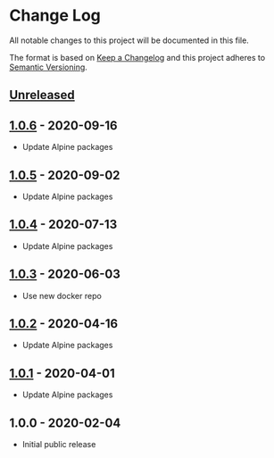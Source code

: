 # Change Log

All notable changes to this project will be documented in this file.

The format is based on [Keep a Changelog](http://keepachangelog.com/)
and this project adheres to [Semantic Versioning](http://semver.org/).

## [Unreleased]

## [1.0.6] - 2020-09-16
- Update Alpine packages

## [1.0.5] - 2020-09-02
- Update Alpine packages

## [1.0.4] - 2020-07-13
- Update Alpine packages

## [1.0.3] - 2020-06-03
- Use new docker repo

## [1.0.2] - 2020-04-16
- Update Alpine packages

## [1.0.1] - 2020-04-01
- Update Alpine packages

## 1.0.0 - 2020-02-04

- Initial public release

[Unreleased]:  https://github.com/gmitirol/alpine311/compare/1.0.6...HEAD
[1.0.6]: https://github.com/gmitirol/alpine311/compare/1.0.5...1.0.6
[1.0.5]: https://github.com/gmitirol/alpine311/compare/1.0.4...1.0.5
[1.0.4]: https://github.com/gmitirol/alpine311/compare/1.0.3...1.0.4
[1.0.3]: https://github.com/gmitirol/alpine311/compare/1.0.2...1.0.3
[1.0.2]: https://github.com/gmitirol/alpine311/compare/1.0.1...1.0.2
[1.0.1]: https://github.com/gmitirol/alpine311/compare/1.0.0...1.0.1
